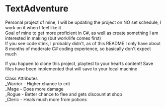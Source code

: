# TextAdventure
  
Personal project of mine, I will be updating the project on NO set schedule, I work on it when I feel like it  
Goal of mine to get more proficient in C#, as well as create something I am interested in making (but work/life comes first)  
If you see code stink, I probably didn't, as of this README I only have about 8 months of moderate C# coding experience, so basically don't expect much  
  
If you happen to clone this project, playtest to your hearts content! Save files have been implemented that will save to your local machine

Class Attributes  
_Warrior - Higher chance to crit  
_Mage - Does more damage  
_Rogue - Better chance to flee and gets discount at shop  
_Cleric - Heals much more from potions

